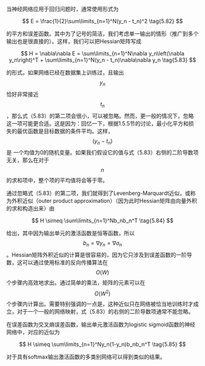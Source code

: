 当神经网络应用于回归问题时，通常使用形式为

$$
E = \frac{1}{2}\sum\limits_{n=1}^N(y_n - t_n)^2 \tag{5.82}
$$

的平方和误差函数。其中为了记号的简洁，我们考虑单一输出的情形（推广到多个输出也是很直接的）。这样，我们可以把Hessian矩阵写成

$$
H = \nabla\nabla E = \sum\limits_{n=1}^N\nabla y_n\left(\nabla y_n\right)^T + \sum\limits_{n=1}^N(y_n - t_n)\nabla\nabla y_n \tag{5.83}
$$

的形式。如果网络已经在数据集上训练过，且输出$$ y_n $$恰好非常接近$$ t_n $$，那么式（5.83）的第二项会很小，可以被忽略。然而，更一般的情况下，忽略这一项可能更合适。这是因为：回忆一下，根据1.5.5节的讨论，最小化平方和损失的最优函数是目标数据的条件平均。这样，$$ (y_n − t_n) $$是 一个均值为0的随机变量。如果我们假设它的值与式（5.83）右侧的二阶导数项无关，那么在对于$$ n $$的求和项中，整个项的平均值将会等于零。    

通过忽略式（5.83）的第二项，我们就得到了Levenberg-Marquardt近似，或称为外积近似（outer product approximation）（因为此时Hessian矩阵由向量外积的求和构造出来）由

$$
H \simeq \sum\limits_{n=1}^Nb_nb_n^T \tag{5.84}
$$

给出，其中因为输出单元的激活函数是恒等函数，所以$$ b_n = \nabla y_n = \nabla a_n $$。Hessian矩阵外积近似的计算是很容易的，因为它只涉及到误差函数的一阶导数，这可以通过使用标准的反向传播算法在$$ O(W) $$个步骤内高效地求出。通过简单的乘法，矩阵的元素可以在$$ O(W^2) $$个步骤内计算出。需要特别强调的一点是，这种近似只在网络被恰当地训练时才成立，对于一个一般的网络映射，式（5.83）的右侧的二阶导数项通常不能忽略。    

在误差函数为交叉熵误差函数，输出单元激活函数为logistic sigmoid函数的神经网络中，对应的近似为

$$
H \simeq \sum\limits_{n=1}^Ny_n(1-y_n)b_nb_n^T \tag{5.85}
$$

对于具有softmax输出激活函数的多类别网络可以得到类似的结果。    


